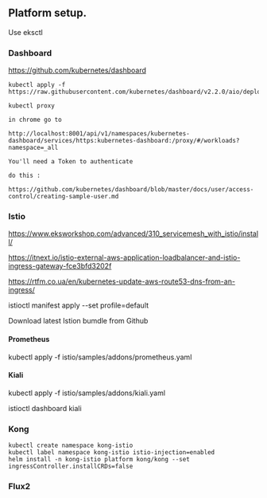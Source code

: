 ## Platform setup.


Use eksctl

### Dashboard

https://github.com/kubernetes/dashboard

```
kubectl apply -f https://raw.githubusercontent.com/kubernetes/dashboard/v2.2.0/aio/deploy/recommended.yaml

kubectl proxy 

in chrome go to

http://localhost:8001/api/v1/namespaces/kubernetes-dashboard/services/https:kubernetes-dashboard:/proxy/#/workloads?namespace=_all

You'll need a Token to authenticate

do this :

https://github.com/kubernetes/dashboard/blob/master/docs/user/access-control/creating-sample-user.md

```

### Istio 

https://www.eksworkshop.com/advanced/310_servicemesh_with_istio/install/

https://itnext.io/istio-external-aws-application-loadbalancer-and-istio-ingress-gateway-fce3bfd3202f

https://rtfm.co.ua/en/kubernetes-update-aws-route53-dns-from-an-ingress/

istioctl manifest apply --set profile=default

Download latest Istion bumdle from Github


#### Prometheus

kubectl apply -f istio/samples/addons/prometheus.yaml

#### Kiali

kubectl apply -f istio/samples/addons/kiali.yaml

istioctl dashboard kiali




### Kong

```
kubectl create namespace kong-istio
kubectl label namespace kong-istio istio-injection=enabled
helm install -n kong-istio platform kong/kong --set ingressController.installCRDs=false
```

### Flux2


